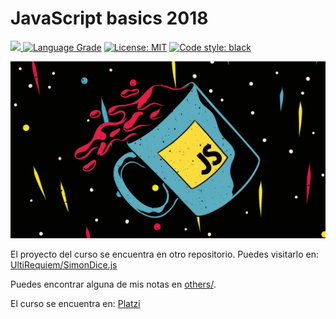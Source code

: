 # JavaScript basics 2018

<p>
<a href="https://gitmoji.dev"><img src="https://img.shields.io/badge/gitmoji-%20😜%20😍-FFDD67.svg?style=flat-square">
<a href="https://lgtm.com/projects/g/UltiRequiem/js-fundamentals-2018/context:javascript"><img src="https://img.shields.io/lgtm/grade/javascript/g/UltiRequiem/js-fundamentals-2018.svg?logo=lgtm&amp;logoWidth=18" alt="Language Grade"></a>
<a href="https://github.com/UltiRequiem/js-fundamentals-2018/blob/main/LICENSE"><img alt="License: MIT" src="https://black.readthedocs.io/en/stable/_static/license.svg"></a>
<a href="https://github.com/UltiRequiem/js-fundamentals-2018"><img alt="Code style: black" src="https://img.shields.io/tokei/lines/github.com/UltiRequiem/js-fundamentals-2018?color=blue&label=Total%20Lines"></a>
</p>

![JS Image](./others/img/jsimage.jpeg)

El proyecto del curso se encuentra en otro repositorio. Puedes visitarlo en: [UltiRequiem/SimonDice.js](https://ultirequiem.github.io/SimonDice.js)

Puedes encontrar alguna de mis notas en [others/](./others/).

El curso se encuentra en: [Platzi](https://platzi.com/clases/fundamentos-javascript-2018)

</body>
